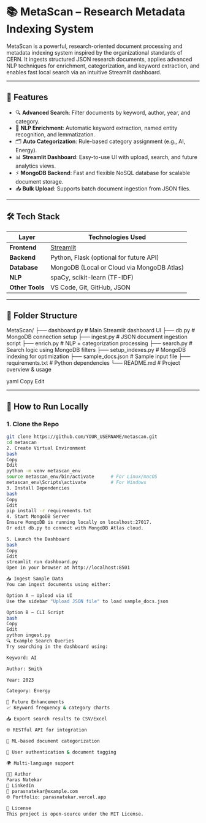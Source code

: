 # 📚 MetaScan – Research Metadata Indexing System

MetaScan is a powerful, research-oriented document processing and metadata indexing system inspired by the organizational standards of CERN. It ingests structured JSON research documents, applies advanced NLP techniques for enrichment, categorization, and keyword extraction, and enables fast local search via an intuitive Streamlit dashboard.

---

## 🚀 Features

- 🔍 **Advanced Search**: Filter documents by keyword, author, year, and category.
- 🧠 **NLP Enrichment**: Automatic keyword extraction, named entity recognition, and lemmatization.
- 🗂️ **Auto Categorization**: Rule-based category assignment (e.g., AI, Energy).
- 📊 **Streamlit Dashboard**: Easy-to-use UI with upload, search, and future analytics views.
- ⚡ **MongoDB Backend**: Fast and flexible NoSQL database for scalable document storage.
- 📥 **Bulk Upload**: Supports batch document ingestion from JSON files.

---

## 🛠️ Tech Stack

| Layer           | Technologies Used                          |
|----------------|---------------------------------------------|
| **Frontend**    | [Streamlit](https://streamlit.io/)         |
| **Backend**     | Python, Flask (optional for future API)    |
| **Database**    | MongoDB (Local or Cloud via MongoDB Atlas) |
| **NLP**         | spaCy, scikit-learn (TF-IDF)               |
| **Other Tools** | VS Code, Git, GitHub, JSON                 |

---

## 📁 Folder Structure

MetaScan/
├── dashboard.py # Main Streamlit dashboard UI
├── db.py # MongoDB connection setup
├── ingest.py # JSON document ingestion script
├── enrich.py # NLP + categorization processing
├── search.py # Search logic using MongoDB filters
├── setup_indexes.py # MongoDB indexing for optimization
├── sample_docs.json # Sample input file
├── requirements.txt # Python dependencies
└── README.md # Project overview & usage

yaml
Copy
Edit

---

## 🧪 How to Run Locally

### 1. Clone the Repo

```bash
git clone https://github.com/YOUR_USERNAME/metascan.git
cd metascan
2. Create Virtual Environment
bash
Copy
Edit
python -m venv metascan_env
source metascan_env/bin/activate      # For Linux/macOS
metascan_env\Scripts\activate         # For Windows
3. Install Dependencies
bash
Copy
Edit
pip install -r requirements.txt
4. Start MongoDB Server
Ensure MongoDB is running locally on localhost:27017.
Or edit db.py to connect with MongoDB Atlas cloud.

5. Launch the Dashboard
bash
Copy
Edit
streamlit run dashboard.py
Open in your browser at http://localhost:8501

📥 Ingest Sample Data
You can ingest documents using either:

Option A – Upload via UI
Use the sidebar "Upload JSON file" to load sample_docs.json

Option B – CLI Script
bash
Copy
Edit
python ingest.py
🔍 Example Search Queries
Try searching in the dashboard using:

Keyword: AI

Author: Smith

Year: 2023

Category: Energy

🧠 Future Enhancements
📈 Keyword frequency & category charts

📤 Export search results to CSV/Excel

🌐 RESTful API for integration

🧪 ML-based document categorization

🔐 User authentication & document tagging

🌍 Multi-language support

👨‍💻 Author
Paras Natekar
🔗 LinkedIn
📧 parasnatekar@example.com
🌐 Portfolio: parasnatekar.vercel.app

📄 License
This project is open-source under the MIT License.